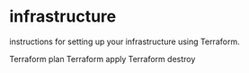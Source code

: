 # infrastructure
instructions for setting up your infrastructure using Terraform.



Terraform plan
Terraform apply
Terraform destroy